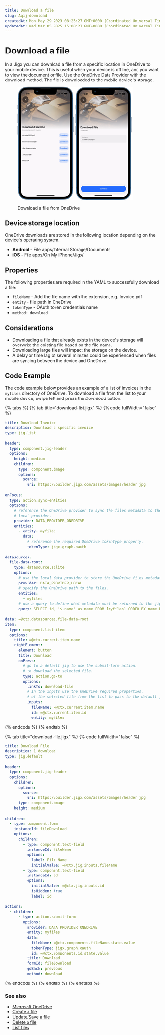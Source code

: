 ```yaml
---
title: Download a file
slug: Aqij-download
createdAt: Mon May 29 2023 08:25:27 GMT+0000 (Coordinated Universal Time)
updatedAt: Wed Mar 05 2025 15:00:27 GMT+0000 (Coordinated Universal Time)
---
```


# Download a file

In a Jigx you can download a file from a specific location in OneDrive to your mobile device. This is useful when your device is offline, and you want to view the document or file. Use the OneDrive Data Provider with the download method. The file is downloaded to the mobile device's storage.

<figure><img src="../../../.gitbook/assets/OneDriveDownload.PNG" alt="Download a file from OneDrive" width="375"><figcaption><p>Download a file from OneDrive</p></figcaption></figure>

## Device storage location

OneDrive downloads are stored in the following location depending on the device's operating system.

* **Android** - File apps/Internal Storage/Documents
* **iOS** - File apps/On My iPhone/Jigx/

## Properties

The following properties are required in the YAML to successfully download a file:

* `fileName` - Add the file name with the extension, e.g. Invoice.pdf
* `entity` - file path in OneDrive
* `tokenType` - OAuth token credentials name
* `method: download`

## Considerations

* Downloading a file that already exists in the device's storage will overwrite the existing file based on the file name.
* Downloading large files will impact the storage on the device.
* A delay or time lag of several minutes could be experienced when files are syncing between the device and OneDrive.

## Code Example

The code example below provides an example of a list of invoices in the `myfiles` directory of OneDrive. To download a file from the list to your mobile device, swipe left and press the _Download_ button.

{% tabs %}
{% tab title="download-list.jigx" %}
{% code fullWidth="false" %}
```yaml
title: Download Invoice
description: Download a specific invoice
type: jig.list

header:
  type: component.jig-header
  options:
    height: medium
    children:
      type: component.image
      options:
        source:
          uri: https://builder.jigx.com/assets/images/header.jpg

onFocus:
  type: action.sync-entities
  options:
    # reference the OneDrive provider to sync the files metadata to the app
    # local provider.
    provider: DATA_PROVIDER_ONEDRIVE
    entities:
      - entity: myfiles
        data:
          # reference the required OneDrive tokenType property.
          tokenType: jigx.graph.oauth

datasources:
  file-data-root:
    type: datasource.sqlite
    options:
      # use the local data provider to store the OneDrive files metadata.
      provider: DATA_PROVIDER_LOCAL
      # specify the OneDrive path to the files.
      entities:
        - myfiles
      # use a query to define what metadata must be returned to the jig.
      query: SELECT id, '$.name' as name FROM [myfiles] ORDER BY name DESC

data: =@ctx.datasources.file-data-root
item:
  type: component.list-item
  options:
    title: =@ctx.current.item.name
    rightElement:
      element: button
      title: Download
      onPress:
        # go to a default jig to use the submit-form action.
        # to download the selected file.
        type: action.go-to
        options:
          linkTo: download-file
          # In the inputs use the OneDrive required properties.
          # of the selected file from the list to pass to the default jig.
          inputs:
            fileName: =@ctx.current.item.name
            id: =@ctx.current.item.id
            entity: myfiles
```
{% endcode %}
{% endtab %}

{% tab title="download-file.jigx" %}
{% code fullWidth="false" %}
```yaml
title: Download File
description: 1 download
type: jig.default

header:
  type: component.jig-header
  options:
    children:
      options:
        source:
          uri: https://builder.jigx.com/assets/images/header.jpg
      type: component.image
    height: medium

children:
  - type: component.form
    instanceId: fileDownload
    options:
      children:
        - type: component.text-field
          instanceId: fileName
          options:
            label: File Name
            initialValue: =@ctx.jig.inputs.fileName
        - type: component.text-field
          instanceId: id
          options:
            initialValue: =@ctx.jig.inputs.id
            isHidden: true
            label: id

actions:
  - children:
      - type: action.submit-form
        options:
          provider: DATA_PROVIDER_ONEDRIVE
          entity: myfiles
          data:
            fileName: =@ctx.components.fileName.state.value
            tokenType: jigx.graph.oauth
            id: =@ctx.components.id.state.value
          title: Download
          formId: fileDownload
          goBack: previous
          method: download
```
{% endcode %}
{% endtab %}
{% endtabs %}

### See also

* [Microsoft OneDrive](https://docs.jigx.com/building-apps-with-jigx/data/data-providers/microsoft-onedrive)
* [Create a file](<Create a file.md>)
* [Update/Save a file](<Update_Save a file.md>)
* [Delete a file](<Delete a file.md>)
* [List files](<List files.md>)
